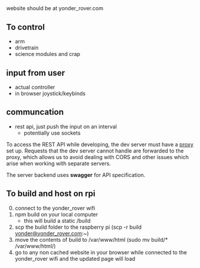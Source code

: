 ## 

website should be at yonder_rover.com


## To control
* arm
* drivetrain
* science modules and crap

## input from user
* actual controller 
* in browser joystick/keybinds

## communcation
* rest api, just push the input on an interval
    * potentially use sockets

To access the REST API while developing, the dev server must have a [proxy](https://facebook.github.io/create-react-app/docs/proxying-api-requests-in-development)
set up. Requests that the dev server cannot handle are forwarded to the proxy,
which allows us to avoid dealing with CORS and other issues which arise when
working with separate servers.

The server backend uses __swagger__ for API specification.

## To build and host on rpi

0. connect to the yonder_rover wifi
1. npm build on your local computer
    * this will build a static /build
2. scp the build folder to the raspberry pi (scp -r build yonder@yonder_rover.com:~)
3. move the contents of build to /var/www/html (sudo mv build/* /var/www/html/)
4. go to any non cached website in your browser while connected to the yonder_rover wifi and the updated page will load